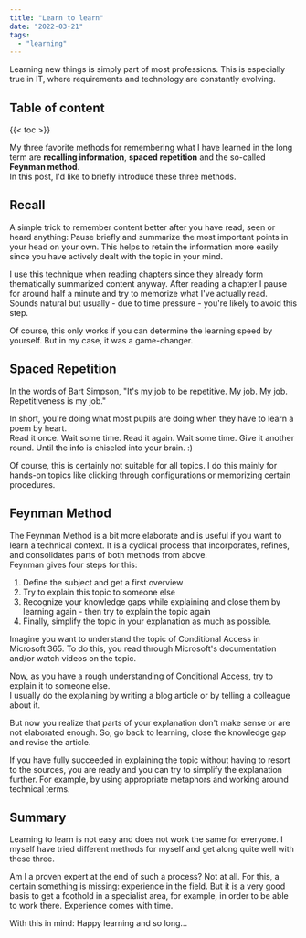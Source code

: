 ```yaml
---
title: "Learn to learn"
date: "2022-03-21"
tags: 
  - "learning"
---
```


Learning new things is simply part of most professions. This is especially true in IT, where requirements and technology are constantly evolving.

<!--more-->
## Table of content 
{{< toc >}}

My three favorite methods for remembering what I have learned in the long term are **recalling information**, **spaced repetition** and the so-called **Feynman method**.  
In this post, I'd like to briefly introduce these three methods.

## Recall

A simple trick to remember content better after you have read, seen or heard anything: Pause briefly and summarize the most important points in your head on your own. This helps to retain the information more easily since you have actively dealt with the topic in your mind.

I use this technique when reading chapters since they already form thematically summarized content anyway. After reading a chapter I pause for around half a minute and try to memorize what I've actually read. Sounds natural but usually - due to time pressure - you're likely to avoid this step.

Of course, this only works if you can determine the learning speed by yourself. But in my case, it was a game-changer.

## Spaced Repetition

In the words of Bart Simpson, "It's my job to be repetitive. My job. My job. Repetitiveness is my job."

In short, you're doing what most pupils are doing when they have to learn a poem by heart.  
Read it once. Wait some time. Read it again. Wait some time. Give it another round. Until the info is chiseled into your brain. :)

Of course, this is certainly not suitable for all topics. I do this mainly for hands-on topics like clicking through configurations or memorizing certain procedures.

## Feynman Method

The Feynman Method is a bit more elaborate and is useful if you want to learn a technical context. It is a cyclical process that incorporates, refines, and consolidates parts of both methods from above.  
Feynman gives four steps for this:

1. Define the subject and get a first overview
2. Try to explain this topic to someone else
3. Recognize your knowledge gaps while explaining and close them by learning again - then try to explain the topic again
4. Finally, simplify the topic in your explanation as much as possible.

Imagine you want to understand the topic of Conditional Access in Microsoft 365. To do this, you read through Microsoft's documentation and/or watch videos on the topic.

Now, as you have a rough understanding of Conditional Access, try to explain it to someone else.  
I usually do the explaining by writing a blog article or by telling a colleague about it.

But now you realize that parts of your explanation don't make sense or are not elaborated enough. So, go back to learning, close the knowledge gap and revise the article.

If you have fully succeeded in explaining the topic without having to resort to the sources, you are ready and you can try to simplify the explanation further. For example, by using appropriate metaphors and working around technical terms.

## Summary

Learning to learn is not easy and does not work the same for everyone. I myself have tried different methods for myself and get along quite well with these three.

Am I a proven expert at the end of such a process? Not at all. For this, a certain something is missing: experience in the field. But it is a very good basis to get a foothold in a specialist area, for example, in order to be able to work there. Experience comes with time.

With this in mind: Happy learning and so long...
